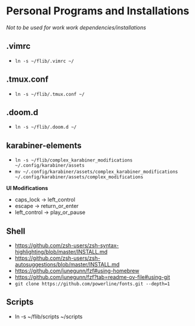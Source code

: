 # Personal Programs and Installations

*Not to be used for work work dependencies/installations*

## .vimrc
- `ln -s ~/flib/.vimrc ~/`

## .tmux.conf
- `ln -s ~/flib/.tmux.conf ~/`

## .doom.d
- `ln -s ~/flib/.doom.d ~/`

## karabiner-elements
- `ln -s ~/flib/complex_karabiner_modifications ~/.config/karabiner/assets`
- `mv ~/.config/karabiner/assets/complex_karabiner_modifications ~/.config/karabiner/assets/complex_modifications`

**UI Modifications**
- caps_lock -> left_control
- escape -> return_or_enter
- left_control -> play_or_pause

## Shell
- https://github.com/zsh-users/zsh-syntax-highlighting/blob/master/INSTALL.md
- https://github.com/zsh-users/zsh-autosuggestions/blob/master/INSTALL.md
- https://github.com/junegunn/fzf#using-homebrew
- https://github.com/junegunn/fzf?tab=readme-ov-file#using-git
- `git clone https://github.com/powerline/fonts.git --depth=1`

## Scripts
- ln -s ~/flib/scripts ~/scripts
